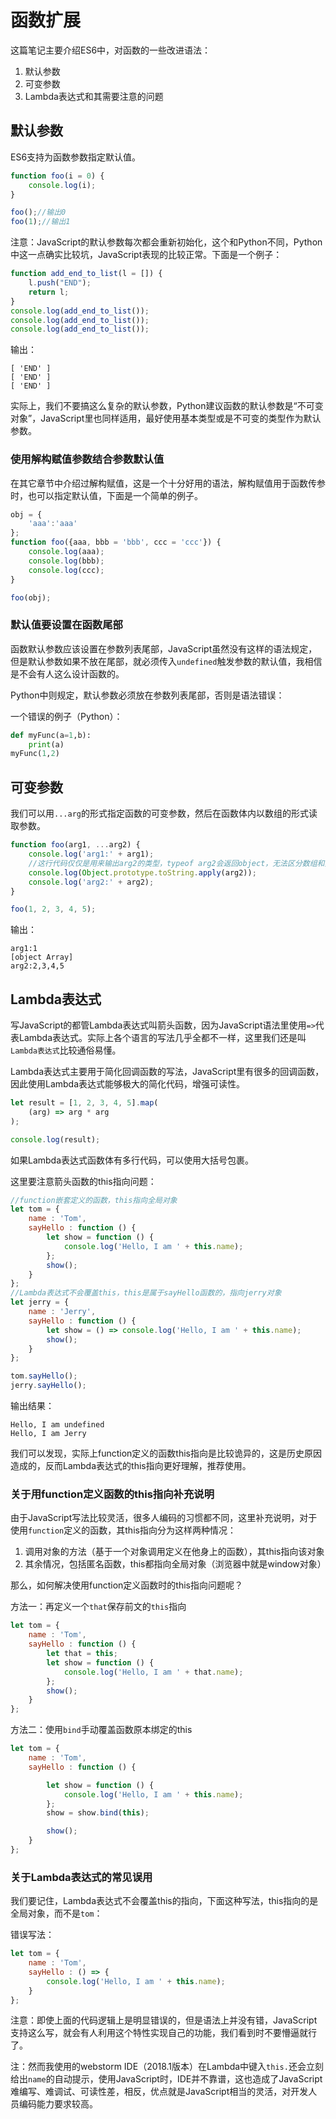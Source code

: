# 函数扩展

这篇笔记主要介绍ES6中，对函数的一些改进语法：

1. 默认参数
2. 可变参数
3. Lambda表达式和其需要注意的问题

## 默认参数

ES6支持为函数参数指定默认值。

```javascript
function foo(i = 0) {
    console.log(i);
}

foo();//输出0
foo(1);//输出1
```

注意：JavaScript的默认参数每次都会重新初始化，这个和Python不同，Python中这一点确实比较坑，JavaScript表现的比较正常。下面是一个例子：

```javascript
function add_end_to_list(l = []) {
    l.push("END");
    return l;
}
console.log(add_end_to_list());
console.log(add_end_to_list());
console.log(add_end_to_list());
```

输出：
```
[ 'END' ]
[ 'END' ]
[ 'END' ]
```

实际上，我们不要搞这么复杂的默认参数，Python建议函数的默认参数是“不可变对象”，JavaScript里也同样适用，最好使用基本类型或是不可变的类型作为默认参数。

### 使用解构赋值参数结合参数默认值

在其它章节中介绍过解构赋值，这是一个十分好用的语法，解构赋值用于函数传参时，也可以指定默认值，下面是一个简单的例子。

```javascript
obj = {
    'aaa':'aaa'
};
function foo({aaa, bbb = 'bbb', ccc = 'ccc'}) {
    console.log(aaa);
    console.log(bbb);
    console.log(ccc);
}

foo(obj);
```

### 默认值要设置在函数尾部

函数默认参数应该设置在参数列表尾部，JavaScript虽然没有这样的语法规定，但是默认参数如果不放在尾部，就必须传入`undefined`触发参数的默认值，我相信是不会有人这么设计函数的。

Python中则规定，默认参数必须放在参数列表尾部，否则是语法错误：

一个错误的例子（Python）：
```python
def myFunc(a=1,b):
	print(a)
myFunc(1,2)
```

## 可变参数

我们可以用`...arg`的形式指定函数的可变参数，然后在函数体内以数组的形式读取参数。

```javascript
function foo(arg1, ...arg2) {
    console.log('arg1:' + arg1);
    //这行代码仅仅是用来输出arg2的类型，typeof arg2会返回object，无法区分数组和其他对象
    console.log(Object.prototype.toString.apply(arg2));
    console.log('arg2:' + arg2);
}

foo(1, 2, 3, 4, 5);
```

输出：

```
arg1:1
[object Array]
arg2:2,3,4,5
```

## Lambda表达式

写JavaScript的都管Lambda表达式叫箭头函数，因为JavaScript语法里使用`=>`代表Lambda表达式。实际上各个语言的写法几乎全都不一样，这里我们还是叫`Lambda表达式`比较通俗易懂。

Lambda表达式主要用于简化回调函数的写法，JavaScript里有很多的回调函数，因此使用Lambda表达式能够极大的简化代码，增强可读性。

```javascript
let result = [1, 2, 3, 4, 5].map(
    (arg) => arg * arg
);

console.log(result);
```

如果Lambda表达式函数体有多行代码，可以使用大括号包裹。

这里要注意箭头函数的this指向问题：

```javascript
//function嵌套定义的函数，this指向全局对象
let tom = {
    name : 'Tom',
    sayHello : function () {
        let show = function () {
            console.log('Hello, I am ' + this.name);
        };
        show();
    }
};
//Lambda表达式不会覆盖this，this是属于sayHello函数的，指向jerry对象
let jerry = {
    name : 'Jerry',
    sayHello : function () {
        let show = () => console.log('Hello, I am ' + this.name);
        show();
    }
};

tom.sayHello();
jerry.sayHello();
```

输出结果：
```
Hello, I am undefined
Hello, I am Jerry
```

我们可以发现，实际上function定义的函数this指向是比较诡异的，这是历史原因造成的，反而Lambda表达式的this指向更好理解，推荐使用。

### 关于用function定义函数的this指向补充说明

由于JavaScript写法比较灵活，很多人编码的习惯都不同，这里补充说明，对于使用`function`定义的函数，其this指向分为这样两种情况：

1. 调用对象的方法（基于一个对象调用定义在他身上的函数），其this指向该对象
2. 其余情况，包括匿名函数，this都指向全局对象（浏览器中就是window对象）

那么，如何解决使用function定义函数时的this指向问题呢？

方法一：再定义一个`that`保存前文的`this`指向

```javascript
let tom = {
    name : 'Tom',
    sayHello : function () {
        let that = this;
        let show = function () {
            console.log('Hello, I am ' + that.name);
        };
        show();
    }
};
```

方法二：使用`bind`手动覆盖函数原本绑定的this

```javascript
let tom = {
    name : 'Tom',
    sayHello : function () {

        let show = function () {
            console.log('Hello, I am ' + this.name);
        };
        show = show.bind(this);

        show();
    }
};
```

### 关于Lambda表达式的常见误用

我们要记住，Lambda表达式不会覆盖this的指向，下面这种写法，this指向的是全局对象，而不是`tom`：

错误写法：
```javascript
let tom = {
    name : 'Tom',
    sayHello : () => {
        console.log('Hello, I am ' + this.name);
    }
};
```

注意：即使上面的代码逻辑上是明显错误的，但是语法上并没有错，JavaScript支持这么写，就会有人利用这个特性实现自己的功能，我们看到时不要懵逼就行了。

注：然而我使用的webstorm IDE（2018.1版本）在Lambda中键入`this.`还会立刻给出`name`的自动提示，使用JavaScript时，IDE并不靠谱，这也造成了JavaScript难编写、难调试、可读性差，相反，优点就是JavaScript相当的灵活，对开发人员编码能力要求较高。
